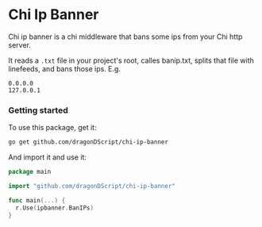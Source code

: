 # Chi Ip Banner
Chi ip banner is a chi middleware that bans some ips from your Chi http server.

It reads a `.txt` file in your project's root, calles banip.txt, splits that file with linefeeds, and bans those ips. E.g.
```
0.0.0.0
127.0.0.1
```
### Getting started
To use this package, get it:
```sh
go get github.com/dragonDScript/chi-ip-banner
```
And import it and use it:
```go
package main

import "github.com/dragonDScript/chi-ip-banner"

func main(...) {
  r.Use(ipbanner.BanIPs)
}
```
